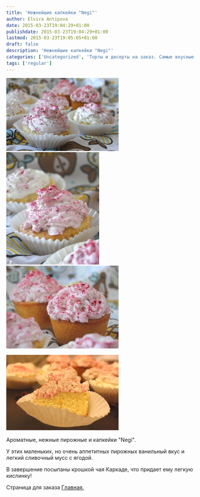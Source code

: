 ```yaml
---
title: 'Нежнейшие капкейки "Negi"'
author: Elvira Antipova
date: 2015-03-23T19:04:29+01:00
publishdate: 2015-03-23T19:04:29+01:00
lastmod: 2015-03-23T19:05:05+01:00
draft: false
description: 'Нежнейшие капкейки "Negi"'
categories: ['Uncategorized', 'Торты и десерты на заказ. Самые вкусные и незабываемые!', 'Basic posts']
tags: ['regular']
---
```



[![IMG_3576](IMG_3576-300x195.jpg)](IMG_3576.jpg) [![IMG_3585](IMG_3585-248x300.jpg)](IMG_3585.jpg) [![IMG_3586](IMG_3586-300x221.jpg)](IMG_3586.jpg)
 
[![IMG_3553](IMG_3553-300x201.jpg)](IMG_3553.jpg)
 
Ароматные, нежные пирожные и капкейки "Negi".
 
У этих маленьких, но очень аппетитных пирожных ванильный вкус и легкий сливочный мусс с ягодой.
 
В завершение посыпаны крошкой чая Каркаде, что придает ему легкую кислинку!
 
Страница для заказа [Главная.](../shop)

